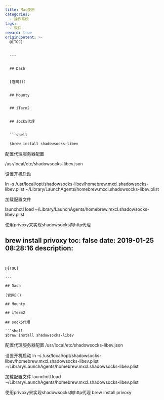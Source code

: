 ```yaml
---
title: Mac使用
categories:
  - 操作系统
tags:
  - 软件
reward: true
originContent: >-
  @[TOC]


  ---


  ## Dash


  [官网]()


  ## Mounty


  ## iTerm2


  ## sock5代理


  ```shell

  $brew install shadowsocks-libev

  ```


  配置代理服务器配置

  /usr/local/etc/shadowsocks-libev.json


  设置开机启动

  ln -s /usr/local/opt/shadowsocks-libev/homebrew.mxcl.shadowsocks-libev.plist
  ~/Library/LaunchAgents/homebrew.mxcl.shadowsocks-libev.plist


  加载配置文件

  launchctl load ~/Library/LaunchAgents/homebrew.mxcl.shadowsocks-libev.plist


  使用privoxy来实现shadowsocks向http代理

  brew install privoxy
toc: false
date: 2019-01-25 08:28:16
description:
---
```


@[TOC]

---

## Dash

[官网]()

## Mounty

## iTerm2

## sock5代理

```shell
$brew install shadowsocks-libev
```

配置代理服务器配置
/usr/local/etc/shadowsocks-libev.json

设置开机启动
ln -s /usr/local/opt/shadowsocks-libev/homebrew.mxcl.shadowsocks-libev.plist ~/Library/LaunchAgents/homebrew.mxcl.shadowsocks-libev.plist

加载配置文件
launchctl load ~/Library/LaunchAgents/homebrew.mxcl.shadowsocks-libev.plist

使用privoxy来实现shadowsocks向http代理
brew install privoxy